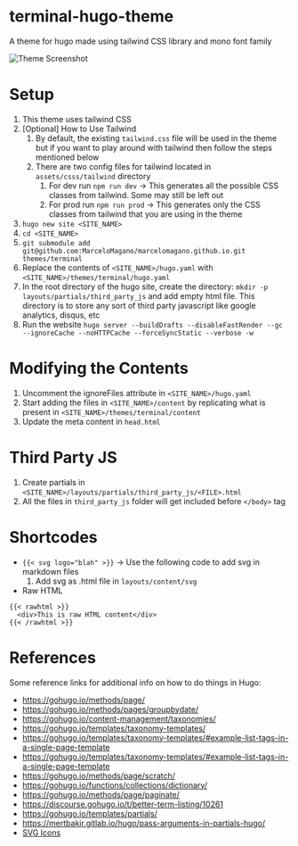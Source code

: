 # terminal-hugo-theme

A theme for hugo made using tailwind CSS library and mono font family

![Theme Screenshot](https://raw.githubusercontent.com/techbarrack/terminal-hugo-theme/master/images/screenshot.png)

# Setup

1. This theme uses tailwind CSS
2. [Optional] How to Use Tailwind
   	1. By default, the existing `tailwind.css` file will be used in the theme but if you want to play around with tailwind then follow the steps mentioned below
	2. There are two config files for tailwind located in `assets/csss/tailwind` directory
		1. For dev run `npm run dev` -> This generates all the possible CSS classes from tailwind. Some may still be left out
		2. For prod run `npm run prod` -> This generates only the CSS classes from tailwind that you are using in the theme
4. `hugo new site <SITE_NAME>`
5. `cd <SITE_NAME>`
6. `git submodule add git@github.com:MarceloMagano/marcelomagano.github.io.git themes/terminal`
7. Replace the contents of `<SITE_NAME>/hugo.yaml` with `<SITE_NAME>/themes/terminal/hugo.yaml`
8. In the root directory of the hugo site, create the directory: `mkdir -p layouts/partials/third_party_js` and add empty html file. This directory is to store any sort of third party javascript like google analytics, disqus, etc
10. Run the website `hugo server --buildDrafts --disableFastRender --gc --ignoreCache --noHTTPCache --forceSyncStatic --verbose -w`

# Modifying the Contents

1. Uncomment the ignoreFiles attribute in `<SITE_NAME>/hugo.yaml`
2. Start adding the files in `<SITE_NAME>/content` by replicating what is present in `<SITE_NAME>/themes/terminal/content`
3. Update the meta content in `head.html`

# Third Party JS

1. Create partials in `<SITE_NAME>/layouts/partials/third_party_js/<FILE>.html`
2. All the files in `third_party_js` folder will get included before `</body>` tag

# Shortcodes

- `{{< svg logo="blah" >}}` -> Use the following code to add svg in markdown files
	1. Add svg as .html file in `layouts/content/svg`
- Raw HTML
```
{{< rawhtml >}}
  <div>This is raw HTML content</div>
{{< /rawhtml >}}
```


# References

Some reference links for additional info on how to do things in Hugo:

- https://gohugo.io/methods/page/
- https://gohugo.io/methods/pages/groupbydate/
- https://gohugo.io/content-management/taxonomies/
- https://gohugo.io/templates/taxonomy-templates/
- https://gohugo.io/templates/taxonomy-templates/#example-list-tags-in-a-single-page-template
- https://gohugo.io/templates/taxonomy-templates/#example-list-tags-in-a-single-page-template
- https://gohugo.io/methods/page/scratch/
- https://gohugo.io/functions/collections/dictionary/
- https://gohugo.io/methods/page/paginate/
- https://discourse.gohugo.io/t/better-term-listing/10261
- https://gohugo.io/templates/partials/
- https://mertbakir.gitlab.io/hugo/pass-arguments-in-partials-hugo/
- [SVG Icons](https://github.com/coreui/coreui-icons)
